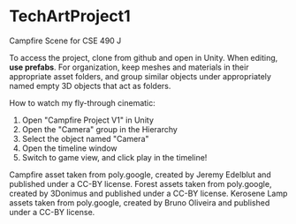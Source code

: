 # TechArtProject1
Campfire Scene for CSE 490 J

To access the project, clone from github and open in Unity.
When editing, **use prefabs**. For organization, keep meshes and materials in their 
appropriate asset folders, and group similar objects under appropriately named empty 3D objects that act as folders.

How to watch my fly-through cinematic:
1. Open "Campfire Project V1" in Unity
2. Open the "Camera" group in the Hierarchy
3. Select the object named "Camera"
4. Open the timeline window
5. Switch to game view, and click play in the timeline!

Campfire asset taken from poly.google, created by Jeremy Edelblut and published under a CC-BY license.
Forest assets taken from poly.google, created by 3Donimus and published under a CC-BY license.
Kerosene Lamp assets taken from poly.google, created by Bruno Oliveira and published under a CC-BY license.
